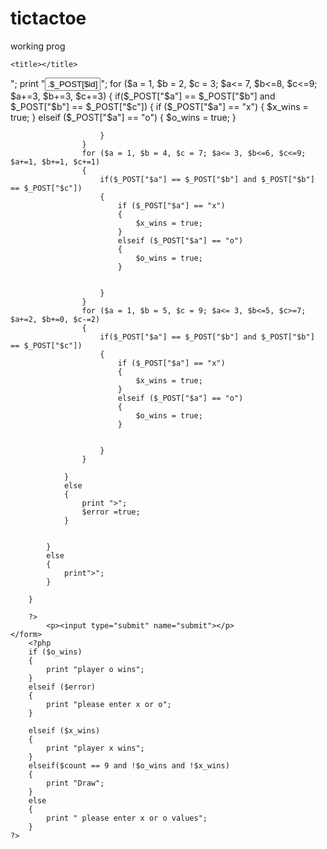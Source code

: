 # tictactoe
working prog

<!DOCTYPE html>
<html>
<head>


	<title></title>
</head>
<body>
	<form method="POST" action="index.php">
		<?php
		$error =false; $x_wins =false; $o_wins = false; $count = 0;
		for ($id = 1; $id <= 9; $id++)
		{	
			if ($id == 4 or $id == 7) print "<br>";
			print "<input name = $id type = text size = 8";
			if (isset ($_POST['submit']) and !empty($_POST[$id]))
			{
				if($_POST["$id"]== "x" or $_POST["$id"] == "o")
				{	
					$count+=1;
					print " value = ".$_POST[$id]." readonly>";
					for ($a = 1, $b = 2, $c = 3; $a<= 7, $b<=8, $c<=9; $a+=3, $b+=3, $c+=3)
					{
						if($_POST["$a"] == $_POST["$b"] and $_POST["$b"] == $_POST["$c"])
						{
							if ($_POST["$a"] == "x")
							{
								$x_wins = true;
							}
							elseif ($_POST["$a"] == "o")
							{
								$o_wins = true;
							}


						}
					}
					for ($a = 1, $b = 4, $c = 7; $a<= 3, $b<=6, $c<=9; $a+=1, $b+=1, $c+=1)
					{
						if($_POST["$a"] == $_POST["$b"] and $_POST["$b"] == $_POST["$c"])
						{
							if ($_POST["$a"] == "x")
							{
								$x_wins = true;
							}
							elseif ($_POST["$a"] == "o")
							{
								$o_wins = true;
							}


						}
					}
					for ($a = 1, $b = 5, $c = 9; $a<= 3, $b<=5, $c>=7; $a+=2, $b+=0, $c-=2)
					{
						if($_POST["$a"] == $_POST["$b"] and $_POST["$b"] == $_POST["$c"])
						{
							if ($_POST["$a"] == "x")
							{
								$x_wins = true;
							}
							elseif ($_POST["$a"] == "o")
							{
								$o_wins = true;
							}


						}
					}

				}
				else
				{
					print ">";
					$error =true;
				}


			}
			else
			{
				print">";
			}
			
		}

		?>
			<p><input type="submit" name="submit"></p>
	</form>
		<?php
		if ($o_wins)
		{
			print "player o wins";
		}
		elseif ($error)
		{
			print "please enter x or o";
		}	

		elseif ($x_wins)
		{
			print "player x wins";
		}
		elseif($count == 9 and !$o_wins and !$x_wins)
		{
			print "Draw";
		}
		else
		{
			print " please enter x or o values";
		}
	?>



</body>
</html>
